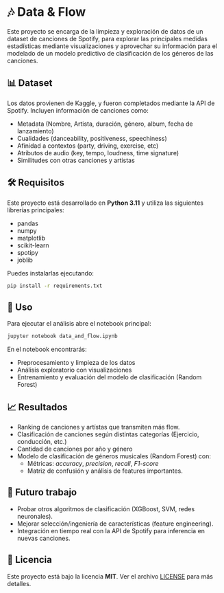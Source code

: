 # 🎶 Data & Flow

Este proyecto se encarga de la limpieza y exploración de datos de un dataset de canciones de Spotify, para explorar las principales medidas estadísticas mediante visualizaciones y aprovechar su información para el modelado de un modelo predictivo de clasificación de los géneros de las canciones.

## 📊 Dataset
Los datos provienen de Kaggle, y fueron completados mediante la API de Spotify.
Incluyen información de canciones como:
- Metadata (Nombre, Artista, duración, género, album, fecha de lanzamiento)
- Cualidades (danceability, positiveness, speechiness)
- Afinidad a contextos (party, driving, exercise, etc)
- Atributos de audio (key, tempo, loudness, time signature)
- Similitudes con otras canciones y artistas

## 🛠️ Requisitos

Este proyecto está desarrollado en **Python 3.11** y utiliza las siguientes librerías principales:
- pandas
- numpy
- matplotlib
- scikit-learn
- spotipy
- joblib

Puedes instalarlas ejecutando:

```bash
pip install -r requirements.txt
```

## 🚀 Uso

Para ejecutar el análisis abre el notebook principal:

```bash
jupyter notebook data_and_flow.ipynb
```

En el notebook encontrarás:
- Preprocesamiento y limpieza de los datos
- Análisis exploratorio con visualizaciones  
- Entrenamiento y evaluación del modelo de clasificación (Random Forest)

## 📈 Resultados

- Ranking de canciones y artístas que transmiten más flow.
- Clasificación de canciones según distintas categorías (Ejercicio, conducción, etc.)
- Cantidad de canciones por año y género 
- Modelo de clasificación de géneros musicales (Random Forest) con:
  - Métricas: *accuracy*, *precision*, *recall*, *F1-score*  
  - Matriz de confusión y análisis de features importantes.

## 🚧 Futuro trabajo

- Probar otros algoritmos de clasificación (XGBoost, SVM, redes neuronales).  
- Mejorar selección/ingeniería de características (feature engineering).
- Integración en tiempo real con la API de Spotify para inferencia en nuevas canciones.  

## 📄 Licencia

Este proyecto está bajo la licencia **MIT**. Ver el archivo [LICENSE](LICENSE) para más detalles.

